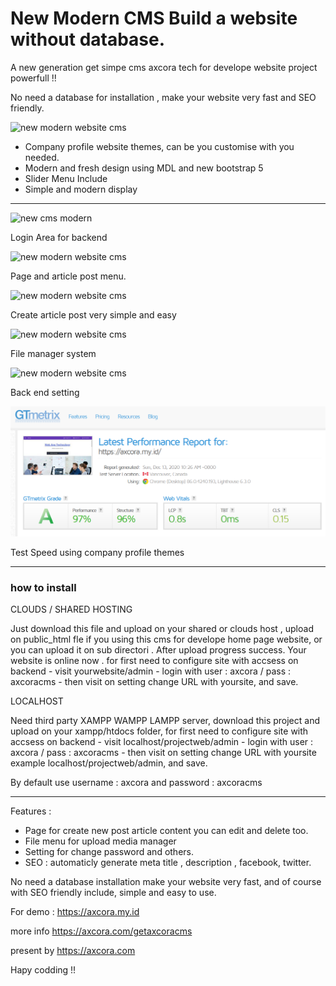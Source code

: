 # New Modern CMS Build a website without database.

A new generation get simpe cms axcora tech for develope website project powerfull !!

No need a database for installation , make your website very fast and SEO friendly.

![new modern website cms](https://axcora.com/getaxcoracms/data/uploads/screenshot_2020-12-08-get-axcora-cms.jpg)

+ Company profile website themes, can be you customise with you needed.
+ Modern and fresh design using MDL and new bootstrap 5
+ Slider Menu Include
+ Simple and modern display

-----------------------------

![new cms modern](https://axcora.com/getaxcoracms/id/data/uploads/cmswebsitebaru%20%285%29.png)

Login Area for backend

![new modern website cms](https://axcora.com/getaxcoracms/id/data/uploads/cmswebsitebaru%20%284%29.png)

Page and article post menu.

![new modern website cms](https://axcora.com/getaxcoracms/id/data/uploads/cmswebsitebaru%20%283%29.png)

Create article post very simple and easy

![new modern website cms](https://axcora.com/getaxcoracms/id/data/uploads/cmswebsitebaru%20%282%29.png)

File manager system

![new modern website cms](https://axcora.com/getaxcoracms/id/data/uploads/cmswebsitebaru%20%281%29.png)

Back end setting

![new modern website cms](test.png)

Test Speed using company profile themes


 -----------------------------------------------------------------
### how to install

CLOUDS / SHARED HOSTING

Just download this file and upload on your shared or clouds host , upload on public_html fle if you using this cms for develope home page website, or you can upload it on sub directori .
After upload progress success. Your website is online now . for first need to configure site with accsess on backend - visit yourwebsite/admin - login with user : axcora / pass : axcoracms - then visit on setting change URL with yoursite, and save.

LOCALHOST

Need third party XAMPP WAMPP LAMPP server, download this project and upload on your xampp/htdocs folder,  for first need to configure site with accsess on backend - visit localhost/projectweb/admin - login with user : axcora / pass : axcoracms - then visit on setting change URL with yoursite example localhost/projectweb/admin, and save.

By default use username : axcora and password : axcoracms


 -----------------------------------------------------------------

Features :
+ Page for create new post article content you can edit and delete too.
+ File menu for upload media manager
+ Setting for change password and others.
+ SEO : automaticly generate meta title , description , facebook, twitter.

No need a database installation make your website very fast, and of course with SEO friendly include, simple and easy to use.

For demo : https://axcora.my.id

more info https://axcora.com/getaxcoracms


present by https://axcora.com


Hapy codding !!
